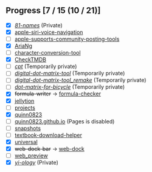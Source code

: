 ## Progress [7 / 15 (10 / 21)]

- [x] *[81-names](https://github.com/quinn0823/81-names)* (Private)
- [x] [apple-siri-voice-navigation](https://github.com/quinn0823/apple-siri-voice-navigation)
- [ ] [apple-supports-community-posting-tools](https://github.com/quinn0823/apple-supports-community-posting-tools)
- [x] [AriaNg](https://github.com/quinn0823/AriaNg)
- [ ] [character-conversion-tool](https://github.com/quinn0823/character-conversion-tool)
- [x] [CheckTMDB](https://github.com/quinn0823/CheckTMDB)
- [ ] *[cpt](https://github.com/quinn0823/cpt)* (Temporarily private)
- [ ] *[digital-dot-matrix-tool](https://github.com/quinn0823/digital-dot-matrix-tool)* (Temporarily private)
- [ ] *[digital-dot-matrix-tool_remake](https://github.com/quinn0823/digital-dot-matrix-tool_remake)* (Temporarily private)
- [ ] *[dot-matrix-for-bicycle](https://github.com/quinn0823/dot-matrix-for-bicycle)* (Temporarily private)
- [x] ~~formula-writer~~ → [formula-checker](https://github.com/quinn0823/formula-checker)
- [x] [jellytion](https://github.com/quinn0823/jellytion)
- [ ] [projects](https://github.com/quinn0823/projects)
- [x] [quinn0823](https://github.com/quinn0823/quinn0823)
- [ ] [quinn0823.github.io](https://github.com/quinn0823/quinn0823.github.io) (Pages is disabled)
- [ ] [snapshots](https://github.com/quinn0823/snapshots)
- [ ] [textbook-download-helper](https://github.com/quinn0823/textbook-download-helper)
- [x] [universal](https://github.com/quinn0823/universal)
- [x] ~~web-dock-bar~~ → [web-dock](https://github.com/quinn0823/web-dock)
- [ ] [web_preview](https://github.com/quinn0823/web_preview)
- [x] *[yi-ology](https://github.com/quinn0823/yi-ology)* (Private)
